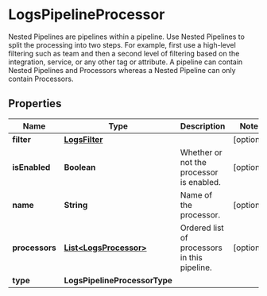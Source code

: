 

# LogsPipelineProcessor

Nested Pipelines are pipelines within a pipeline. Use Nested Pipelines to split the processing into two steps. For example, first use a high-level filtering such as team and then a second level of filtering based on the integration, service, or any other tag or attribute.  A pipeline can contain Nested Pipelines and Processors whereas a Nested Pipeline can only contain Processors.

## Properties

Name | Type | Description | Notes
------------ | ------------- | ------------- | -------------
**filter** | [**LogsFilter**](LogsFilter.md) |  |  [optional]
**isEnabled** | **Boolean** | Whether or not the processor is enabled. |  [optional]
**name** | **String** | Name of the processor. |  [optional]
**processors** | [**List&lt;LogsProcessor&gt;**](LogsProcessor.md) | Ordered list of processors in this pipeline. |  [optional]
**type** | **LogsPipelineProcessorType** |  | 



